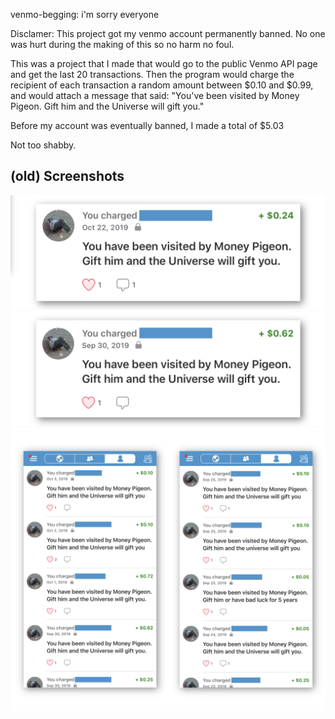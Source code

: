 venmo-begging: i'm sorry everyone


Disclamer: This project got my venmo account permanently banned. No one was hurt
during the making of this so no harm no foul.


This was a project that I made that would go to the public Venmo API page
and get the last 20 transactions. Then the program would charge the recipient
of each transaction a random amount between $0.10 and $0.99, and would attach
a message that said:
"You've been visited by Money Pigeon. Gift him and the Universe will gift you."


Before my account was eventually banned, I made a total of $5.03


Not too shabby.


 ## (old) Screenshots
 ![Alt text](pics/small2.png?raw=true "Title")
 ![Alt text](pics/small3.png?raw=true "Title")
 ![Alt text](pics/double_full.png?raw=true "Title")
 
